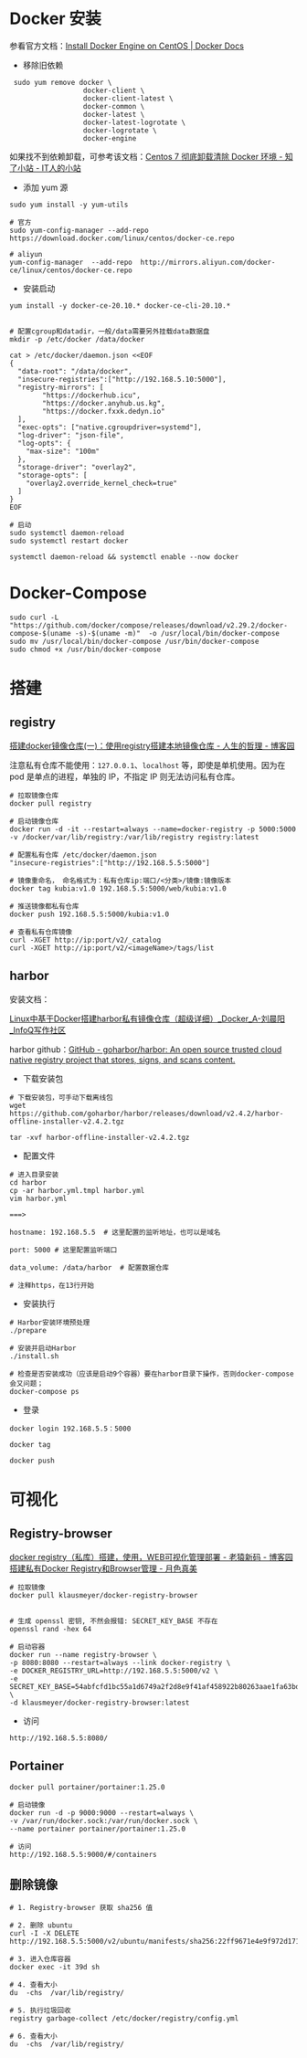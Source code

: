 # Docker 安装 

参看官方文档：[Install Docker Engine on CentOS | Docker Docs](https://docs.docker.com/engine/install/centos/#install-using-the-repository)

- 移除旧依赖

```console
 sudo yum remove docker \
                  docker-client \
                  docker-client-latest \
                  docker-common \
                  docker-latest \
                  docker-latest-logrotate \
                  docker-logrotate \
                  docker-engine
```

如果找不到依赖卸载，可参考该文档：[Centos 7 彻底卸载清除 Docker 环境 - 知了小站 - IT人的小站](https://izlzl.com/archives/1278.html)

- 添加 yum 源

```
sudo yum install -y yum-utils

# 官方
sudo yum-config-manager --add-repo https://download.docker.com/linux/centos/docker-ce.repo

# aliyun 
yum-config-manager  --add-repo  http://mirrors.aliyun.com/docker-ce/linux/centos/docker-ce.repo
```

- 安装启动 

```
yum install -y docker-ce-20.10.* docker-ce-cli-20.10.* 

 
# 配置cgroup和datadir，一般/data需要另外挂载data数据盘
mkdir -p /etc/docker /data/docker
 
cat > /etc/docker/daemon.json <<EOF
{
  "data-root": "/data/docker",
  "insecure-registries":["http://192.168.5.10:5000"],
  "registry-mirrors": [
  		"https://dockerhub.icu",
        "https://docker.anyhub.us.kg",
        "https://docker.fxxk.dedyn.io"
  ],
  "exec-opts": ["native.cgroupdriver=systemd"],
  "log-driver": "json-file",
  "log-opts": {
    "max-size": "100m"
  },
  "storage-driver": "overlay2",
  "storage-opts": [
    "overlay2.override_kernel_check=true"
  ]
}
EOF
 
# 启动
sudo systemctl daemon-reload
sudo systemctl restart docker

systemctl daemon-reload && systemctl enable --now docker
```

# Docker-Compose 

```
sudo curl -L "https://github.com/docker/compose/releases/download/v2.29.2/docker-compose-$(uname -s)-$(uname -m)"  -o /usr/local/bin/docker-compose
sudo mv /usr/local/bin/docker-compose /usr/bin/docker-compose
sudo chmod +x /usr/bin/docker-compose     
```

# 搭建

## registry 

[搭建docker镜像仓库(一)：使用registry搭建本地镜像仓库 - 人生的哲理 - 博客园](https://www.cnblogs.com/renshengdezheli/p/16646969.html)

注意私有仓库不能使用：`127.0.0.1`、`localhost` 等，即使是单机使用。因为在 pod 是单点的进程，单独的 IP，不指定 IP 则无法访问私有仓库。

```
# 拉取镜像仓库
docker pull registry 

# 启动镜像仓库
docker run -d -it --restart=always --name=docker-registry -p 5000:5000 -v /docker/var/lib/registry:/var/lib/registry registry:latest

# 配置私有仓库 /etc/docker/daemon.json
"insecure-registries":["http://192.168.5.5:5000"]

# 镜像重命名， 命名格式为：私有仓库ip:端口/<分类>/镜像:镜像版本
docker tag kubia:v1.0 192.168.5.5:5000/web/kubia:v1.0

# 推送镜像都私有仓库
docker push 192.168.5.5:5000/kubia:v1.0

# 查看私有仓库镜像
curl -XGET http://ip:port/v2/_catalog
curl -XGET http://ip:port/v2/<imageName>/tags/list
```

## harbor

安装文档：

[Linux中基于Docker搭建harbor私有镜像仓库（超级详细）\_Docker\_A-刘晨阳\_InfoQ写作社区](https://xie.infoq.cn/article/faa9ee456452891828cc080b8)

harbor github：[GitHub - goharbor/harbor: An open source trusted cloud native registry project that stores, signs, and scans content.](https://github.com/goharbor/harbor) 

- 下载安装包 

```
# 下载安装包，可手动下载离线包
wget https://github.com/goharbor/harbor/releases/download/v2.4.2/harbor-offline-installer-v2.4.2.tgz

tar -xvf harbor-offline-installer-v2.4.2.tgz
```

- 配置文件

```
# 进入目录安装 
cd harbor
cp -ar harbor.yml.tmpl harbor.yml
vim harbor.yml

===> 

hostname: 192.168.5.5  # 这里配置的监听地址，也可以是域名

port: 5000 # 这里配置监听端口
 
data_volume: /data/harbor  # 配置数据仓库
 
# 注释https，在13行开始

```

- 安装执行 

```
# Harbor安装环境预处理
./prepare

# 安装并启动Harbor
./install.sh

# 检查是否安装成功（应该是启动9个容器）要在harbor目录下操作，否则docker-compose会又问题；
docker-compose ps
```

- 登录 

```
docker login 192.168.5.5：5000 

docker tag 

docker push 
```

# 可视化

## Registry-browser

[docker registry（私库）搭建，使用，WEB可视化管理部署 - 老猿新码 - 博客园](https://www.cnblogs.com/netcore3/p/16982828.html)
[搭建私有Docker Registry和Browser管理 - 月色真美](https://qilinxinan.com/archives/a2ad74b83778473ba975f12561a935c6)

```
# 拉取镜像
docker pull klausmeyer/docker-registry-browser 


# 生成 openssl 密钥, 不然会报错: SECRET_KEY_BASE 不存在
openssl rand -hex 64

# 启动容器
docker run --name registry-browser \
-p 8080:8080 --restart=always --link docker-registry \
-e DOCKER_REGISTRY_URL=http://192.168.5.5:5000/v2 \
-e SECRET_KEY_BASE=54abfcfd1bc55a1d6749a2f2d8e9f41af458922b80263aae1fa63bd37d694fc30dd76848754d7269bdaabe1460ceaf2e6936e9eb7d0ca99c4e64a0524939c626 \
-d klausmeyer/docker-registry-browser:latest
```

- 访问 

```
http://192.168.5.5:8080/
```


##  Portainer

```
docker pull portainer/portainer:1.25.0

# 启动镜像
docker run -d -p 9000:9000 --restart=always \
-v /var/run/docker.sock:/var/run/docker.sock \
--name portainer portainer/portainer:1.25.0

# 访问  
http://192.168.5.5:9000/#/containers

```

## 删除镜像 


```
# 1. Registry-browser 获取 sha256 值

# 2. 删除 ubuntu 
curl -I -X DELETE http://192.168.5.5:5000/v2/ubuntu/manifests/sha256:22ff9671e4e9f972d171514f0e8cd2370020a2a284a694012dc3ba9d1a46cc07

# 3. 进入仓库容器 
docker exec -it 39d sh

# 4. 查看大小
du  -chs  /var/lib/registry/ 

# 5. 执行垃圾回收 
registry garbage-collect /etc/docker/registry/config.yml

# 6. 查看大小 
du  -chs  /var/lib/registry/ 

```